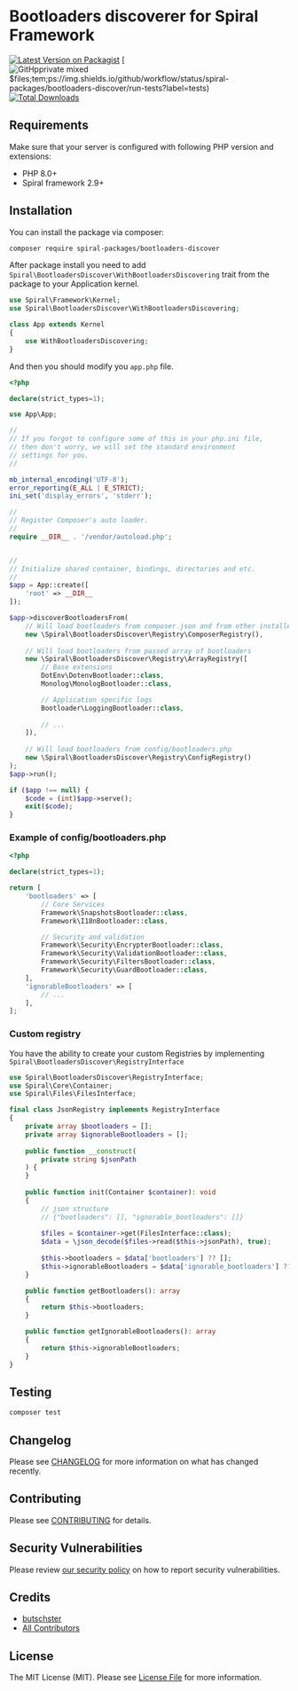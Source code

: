 # Bootloaders discoverer for Spiral Framework

[![Latest Version on Packagist](https://img.shields.io/packagist/v/spiral-packages/bootloaders-discover.svg?style=flat-square)](https://packagist.org/packages/spiral-packages/bootloaders-discover)
[![GitHpprivate  mixed $files;tem;ps://img.shields.io/github/workflow/status/spiral-packages/bootloaders-discover/run-tests?label=tests)](https://github.com/spiral-packages/bootloaders-discover/actions?query=workflow%3Arun-tests+branch%3Amain)
[![Total Downloads](https://img.shields.io/packagist/dt/spiral-packages/bootloaders-discover.svg?style=flat-square)](https://packagist.org/packages/spiral-packages/bootloaders-discover)

## Requirements

Make sure that your server is configured with following PHP version and extensions:

- PHP 8.0+
- Spiral framework 2.9+

## Installation

You can install the package via composer:

```bash
composer require spiral-packages/bootloaders-discover
```

After package install you need to add `Spiral\BootloadersDiscover\WithBootloadersDiscovering` trait from the package to
your Application kernel.

```php
use Spiral\Framework\Kernel;
use Spiral\BootloadersDiscover\WithBootloadersDiscovering;

class App extends Kernel 
{
    use WithBootloadersDiscovering;
}
```

And then you should modify you `app.php` file. 

```php
<?php

declare(strict_types=1);

use App\App;

//
// If you forgot to configure some of this in your php.ini file,
// then don't worry, we will set the standard environment
// settings for you.
//

mb_internal_encoding('UTF-8');
error_reporting(E_ALL | E_STRICT);
ini_set('display_errors', 'stderr');

//
// Register Composer's auto loader.
//
require __DIR__ . '/vendor/autoload.php';


//
// Initialize shared container, bindings, directories and etc.
//
$app = App::create([
    'root' => __DIR__
]);

$app->discoverBootloadersFrom(
    // Will load bootloaders from composer.json and from other installed composer packages
    new \Spiral\BootloadersDiscover\Registry\ComposerRegistry(), 
    
    // Will load bootloaders from passed array of bootloaders
    new \Spiral\BootloadersDiscover\Registry\ArrayRegistry([
        // Base extensions
        DotEnv\DotenvBootloader::class,
        Monolog\MonologBootloader::class,

        // Application specific logs
        Bootloader\LoggingBootloader::class,
        
        // ...
    ]),
    
    // Will load bootloaders from config/bootloaders.php
    new \Spiral\BootloadersDiscover\Registry\ConfigRegistry() 
);
$app->run();

if ($app !== null) {
    $code = (int)$app->serve();
    exit($code);
}
```

### Example of config/bootloaders.php

```php
<?php

declare(strict_types=1);

return [
    'bootloaders' => [
        // Core Services
        Framework\SnapshotsBootloader::class,
        Framework\I18nBootloader::class,

        // Security and validation
        Framework\Security\EncrypterBootloader::class,
        Framework\Security\ValidationBootloader::class,
        Framework\Security\FiltersBootloader::class,
        Framework\Security\GuardBootloader::class,
    ],
    'ignorableBootloaders' => [
        // ...
    ],
];
```

### Custom registry

You have the ability to create your custom Registries by implementing `Spiral\BootloadersDiscover\RegistryInterface`

```php
use Spiral\BootloadersDiscover\RegistryInterface;
use Spiral\Core\Container;
use Spiral\Files\FilesInterface;

final class JsonRegistry implements RegistryInterface
{
    private array $bootloaders = [];
    private array $ignorableBootloaders = [];
 
    public function __construct(
        private string $jsonPath
    ) {
    }
    
    public function init(Container $container): void
    {
        // json structure
        // {"bootloaders": [], "ignorable_bootloaders": []}
        
        $files = $container->get(FilesInterface::class);
        $data = \json_decode($files->read($this->jsonPath), true);
        
        $this->bootloaders = $data['bootloaders'] ?? [];
        $this->ignorableBootloaders = $data['ignorable_bootloaders'] ?? [];
    }

    public function getBootloaders(): array
    {
        return $this->bootloaders;
    }

    public function getIgnorableBootloaders(): array
    {
        return $this->ignorableBootloaders;
    }
}
```

## Testing

```bash
composer test
```

## Changelog

Please see [CHANGELOG](CHANGELOG.md) for more information on what has changed recently.

## Contributing

Please see [CONTRIBUTING](.github/CONTRIBUTING.md) for details.

## Security Vulnerabilities

Please review [our security policy](../../security/policy) on how to report security vulnerabilities.

## Credits

- [butschster](https://github.com/spiral-packages)
- [All Contributors](../../contributors)

## License

The MIT License (MIT). Please see [License File](LICENSE) for more information.
